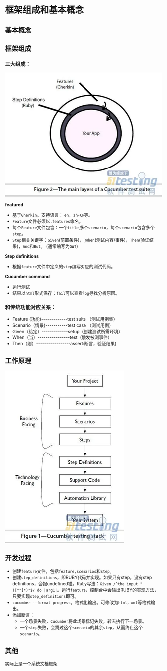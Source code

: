 # 框架组成和基本概念

## 基本概念

## 框架组成

### 三大组成：

![组成](./img/1.webp)

**featured**

- 基于`Gherkin`。支持语言： `en, zh-CN`等。
- `Feature`文件必须以`.features`命名。
- 每个`Feature`文件包含：一个`title`,多个`scenario`，每个`scenario`包含多个`step`。
- `Step`相关关键字：`Given`(前置条件)，`When`(测试内容/事件)，`Then`(验证结果)，`And`和`But`。 (通常缩写为`GWT`)

**Step definitions**

- 根据`feature`文件中定义的`step`编写对应的测试代码。

**Cucumber command**

- 运行测试
- 结果以`html`形式保存；`fail`可以查看`log`寻找分析原因。

### 和传统功能对应关系：

- Feature (功能)-------------test suite （测试用例集）
- Scenario（情景)-----------test case （测试用例）
- Given（给定）-------------setup（创建测试所需环境）
- When（当）----------------test（触发被测事件）
- Then（则）-----------------assert(断言，验证结果)

## 工作原理

![原理](./img/2.webp)

## 开发过程

- 创建`feature`文件，包括`feature,scenarios`和`step`。
- 创建`step_definitions`，即RUBY代码并实现。如果只有step，没有step definitions，会报undefined错。Ruby写法：`Given /^the input "([^"]*)"$/ do |arg1|`。运行`feature`，控制台中会输出RUBY的实现方法，只要实现`step_definitions`即可。
- `cucumber --format progress`。格式化输出。可修改为`html，xml`等格式输出。
- 添加断言：
  - 一个场景失败，`Cucumber`将此场景标记失败，转去执行下一场景。
  - 一个`step`失败，会跳过这个`scenario`的其余`step`，从而终止这个`scenario`。

## 其他

实际上是一个系统文档框架
